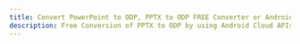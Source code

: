 ---title: Convert PowerPoint to ODP, PPTX to ODP FREE Converter or Android SDKdescription: Free Conversion of PPTX to ODP by using Android Cloud APIs & SDKs. Also Create, Edit & Render Microsoft Word & OpenOffice documents in the Cloud.---